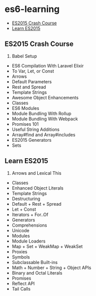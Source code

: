 # es6-learning

- [ES2015 Crash Course](https://laracasts.com/series/es6-cliffsnotes)
- [Learn ES2015](https://babeljs.io/docs/en/learn)

## ES2015 Crash Course

1. Babel Setup
- ES6 Compilation With Laravel Elixir
- To Var, Let, or Const
- Arrows
- Default Parameters
- Rest and Spread
- Template Strings
- Awesome Object Enhancements
- Classes
- ES6 Modules
- Module Bundling With Rollup
- Module Bundling With Webpack
- Promises 101
- Useful String Additions
- Array#find and Array#includes
- ES2015 Generators
- Sets

## Learn ES2015

1. Arrows and Lexical This
- Classes
- Enhanced Object Literals
- Template Strings
- Destructuring
- Default + Rest + Spread
- Let + Const
- Iterators + For..Of
- Generators
- Comprehensions
- Unicode
- Modules
- Module Loaders
- Map + Set + WeakMap + WeakSet
- Proxies
- Symbols
- Subclassable Built-ins
- Math + Number + String + Object APIs
- Binary and Octal Literals
- Promises
- Reflect API
- Tail Calls
